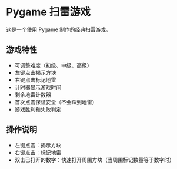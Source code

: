# Pygame 扫雷游戏

这是一个使用 Pygame 制作的经典扫雷游戏。

## 游戏特性
- 可调整难度（初级、中级、高级）
- 左键点击揭示方块
- 右键点击标记地雷
- 计时器显示游戏时间
- 剩余地雷计数器
- 首次点击保证安全（不会踩到地雷）
- 游戏胜利和失败判定

## 操作说明
- 左键点击：揭示方块
- 右键点击：标记地雷
- 双击已打开的数字：快速打开周围方块（当周围标记数量等于数字时）
